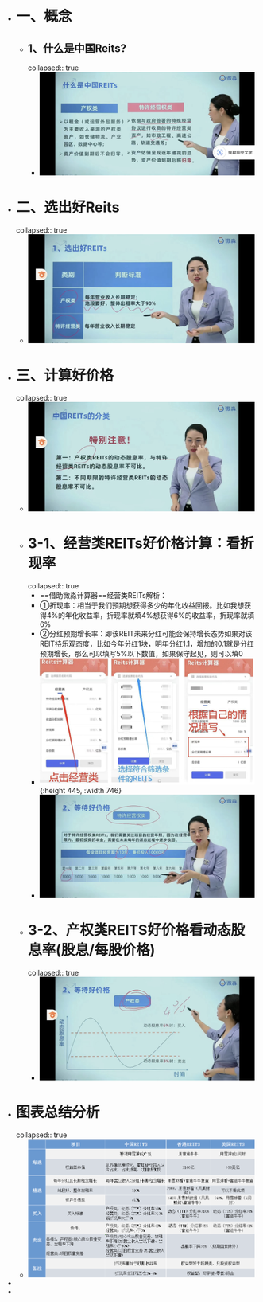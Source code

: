 - # 一、概念
	- ## 1、什么是中国Reits?
	  collapsed:: true
		- ![image.png](../assets/image_1682087030426_0.png)
- # 二、选出好Reits
  collapsed:: true
	- ![image.png](../assets/image_1682087199927_0.png)
- # 三、计算好价格
  collapsed:: true
	- ![image.png](../assets/image_1682087252284_0.png)
	- # 3-1、经营类REITs好价格计算：看折现率
	  collapsed:: true
		- ==借助微淼计算器==经营类REITs解析：
		- ①折现率：相当于我们预期想获得多少的年化收益回报。比如我想获得4%的年化收益率，折现率就填4%想获得6%的收益率，折现率就填6%
		- ②分红预期增长率：即该REIT未来分红可能会保持增长态势如果对该REIT持乐观态度，比如今年分红1块，明年分红1.1，增加的0.1就是分红预期增长，那么可以填写5%以下数值，如果保守起见，则可以填0
		- ![image.png](../assets/image_1675390843588_0.png){:height 445, :width 746}
		- ![image.png](../assets/image_1682087462633_0.png)
	- # 3-2、产权类REITS好价格看动态股息率(股息/每股价格)
	  collapsed:: true
		- ![image.png](../assets/image_1682087487970_0.png)
- # 图表总结分析
  collapsed:: true
	- ![image.png](../assets/image_1679838744294_0.png)
-
-